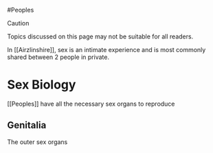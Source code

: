 #Peoples 

> [!caution] 
> Topics discussed on this page may not be suitable for all readers.

In [[Airzlinshire]], sex is an intimate experience and is most commonly shared between 2 people in private.

# Sex Biology
[[Peoples]] have all the necessary sex organs to reproduce
## Genitalia
The outer sex organs 